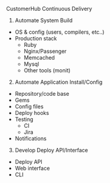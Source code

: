 CustomerHub Continuous Delivery

1. Automate System Build
  - OS & config (users, compilers, etc..)
  - Production stack
    - Ruby
    - Nginx/Passenger
    - Memcached
    - Mysql
    - Other tools (monit)

2. Automate Application Install/Config
  - Repository/code base
  - Gems
  - Config files
  - Deploy hooks
  - Testing
    - CI
    - Jira
  - Notifications

3. Develop Deploy API/Interface
  - Deploy API
  - Web interface
  - CLI
